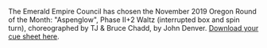 The Emerald Empire Council has chosen the November 2019 Oregon Round of the Month:  "Aspenglow", Phase II+2 Waltz (interrupted box and spin turn), choreographed by TJ & Bruce Chadd, by John Denver.
[Download your cue sheet here](https://www.roundalab.org/CuesheetsDL2/Aspenglow,%20Chadd,%20TJ&B__2+2.pdf).